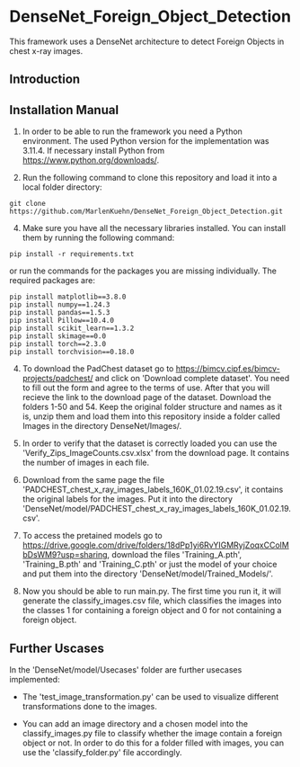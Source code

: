 <!-- markdownlint-disable -->

# DenseNet_Foreign_Object_Detection
This framework uses a DenseNet architecture to detect Foreign Objects in chest x-ray images.

## Introduction



## Installation Manual

1. In order to be able to run the framework you need a Python environment. The used Python version for the implementation was 3.11.4. If necessary install Python from https://www.python.org/downloads/.

3. Run the following command to clone this repository and load it into a local folder directory: 
   
```
git clone https://github.com/MarlenKuehn/DenseNet_Foreign_Object_Detection.git
``` 


4. Make sure you have all the necessary libraries installed. You can install them by running the following command:

```
pip install -r requirements.txt
```

or run the commands for the packages you are missing individually. The required packages are:

```
pip install matplotlib==3.8.0
pip install numpy==1.24.3
pip install pandas==1.5.3
pip install Pillow==10.4.0
pip install scikit_learn==1.3.2
pip install skimage==0.0
pip install torch==2.3.0
pip install torchvision==0.18.0
```

4. To download the PadChest dataset go to https://bimcv.cipf.es/bimcv-projects/padchest/ and click on 'Download complete dataset'. You need to fill out the form and agree to the terms of use. After that you will recieve the link to the download page of the dataset. Download the folders 1-50 and 54. Keep the original folder structure and names as it is, unzip them and load them into this repository inside a folder called Images in the directory DenseNet/Images/. 
   
5. In order to verify that the dataset is correctly loaded you can use the 'Verify_Zips_ImageCounts.csv.xlsx' from the download page. It contains the number of images in each file. 

6. Download from the same page the file 'PADCHEST_chest_x_ray_images_labels_160K_01.02.19.csv', it contains the original labels for the images. Put it into the directory 'DenseNet/model/PADCHEST_chest_x_ray_images_labels_160K_01.02.19.csv'.
   
7. To access the pretained models go to https://drive.google.com/drive/folders/18dPp1yi6RvYIGMRyjZoqxCColMbDsWM9?usp=sharing, download the files 'Training_A.pth', 'Training_B.pth' and 'Training_C.pth' or just the model of your choice and put them into the directory 'DenseNet/model/Trained_Models/'.

8. Now you should be able to run main.py. The first time you run it, it will generate the classify_images.csv file, which classifies the images into the classes 1 for containing a foreign object and 0 for not containing a foreign object.
   
## Further Uscases

In the 'DenseNet/model/Usecases' folder are further usecases implemented:

- The 'test_image_transformation.py' can be used to visualize different transformations done to the images. 
  
- You can add an image directory and a chosen model into the classify_images.py file to classify whether the image contain a foreign object or not. In order to do this for a folder filled with images, you can use the 'classify_folder.py' file accordingly.